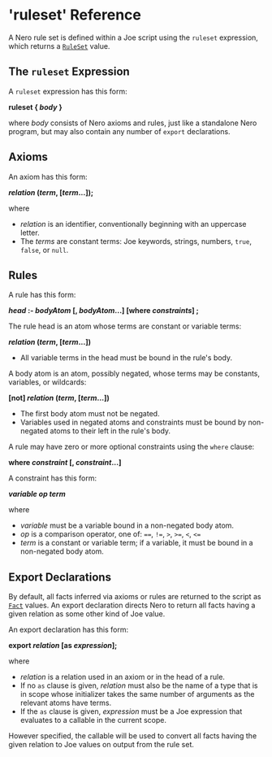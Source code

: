 # 'ruleset' Reference

A Nero rule set is defined within a Joe script using the `ruleset`
expression, which returns a [`RuleSet`](../library/type.joe.RuleSet.md)
value.

## The `ruleset` Expression

A `ruleset` expression has this form:

**ruleset { *body* }**

where *body* consists of Nero axioms and rules, just like a standalone Nero 
program, but may also contain any number of `export` declarations.

## Axioms

An axiom has this form:

***relation* (*term*, \[*term*...]);**

where

- *relation* is an identifier, conventionally beginning with an uppercase
  letter.
- The *terms* are constant terms: Joe keywords, strings, numbers, `true`,
  `false`, or `null`.

## Rules

A rule has this form:

***head* :- *bodyAtom* [, *bodyAtom*...] \[where *constraints*] ;**

The rule head is an atom whose terms are constant or variable terms:

***relation* (*term*, \[*term*...])**

- All variable terms in the head must be bound in the rule's body.

A body atom is an atom, possibly negated, whose terms may be
constants, variables, or wildcards:

**[not] *relation* (*term*, \[*term*...])**

- The first body atom must not be negated.
- Variables used in negated atoms and constraints must be bound by
  non-negated atoms to their left in the rule's body.

A rule may have zero or more optional constraints using
the `where` clause:

**where *constraint* \[, *constraint*...]**

A constraint has this form:

***variable* *op* *term***

where

- *variable* must be a variable bound in a non-negated body atom.
- *op* is a comparison operator, one of: `==`, `!=`, `>`, `>=`, `<`, `<=`
- *term* is a constant or variable term; if a variable, it must be 
  bound in a non-negated body atom.

## Export Declarations

By default, all facts inferred via axioms or rules are returned to the
script as [`Fact`](../library/type.joe.Fact.md) values.  An export
declaration directs Nero to return all facts having a given relation
as some other kind of Joe value.

An export declaration has this form:

**export *relation* [as *expression*];**

where

- *relation* is a relation used in an axiom or in the head of a rule.
- If no `as` clause is given, *relation* must also be the name of a type
  that is in scope whose initializer takes the same number of arguments
  as the relevant atoms have terms.
- If the `as` clause is given, *expression* must be a Joe expression that
  evaluates to a callable in the current scope.

However specified, the callable will be used to convert all facts having
the given relation to Joe values on output from the rule set.